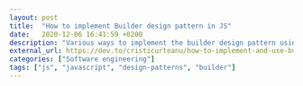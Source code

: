 ```yaml
---
layout: post
title:  "How to implement Builder design pattern in JS"
date:   2020-12-06 16:41:59 +0200
description: "Various ways to implement the builder design pattern using JS structures"
external_url: https://dev.to/cristicurteanu/how-to-implement-and-use-builder-pattern-in-js-1lda
categories: ["Software engineering"]
tags: ["js", "javascript", "design-patterns", "builder"]
---
```

